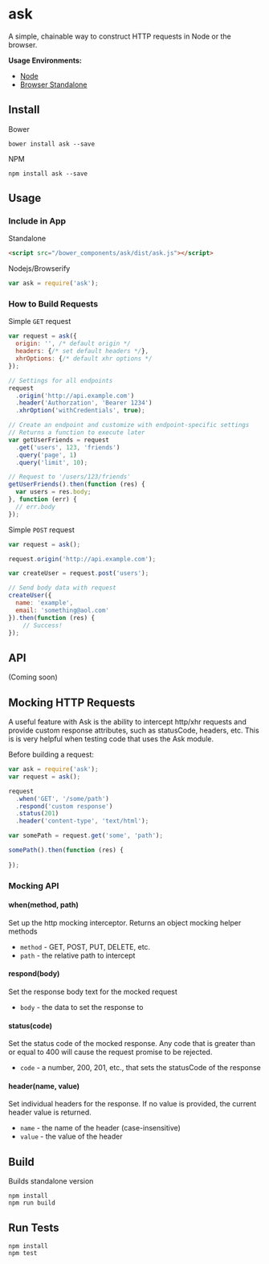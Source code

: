# ask

A simple, chainable way to construct HTTP requests in Node or the browser.

**Usage Environments:**

* [Node]()
* [Browser Standalone]()

## Install

Bower

```
bower install ask --save
```

NPM

```
npm install ask --save
```

## Usage

### Include in App

Standalone

```html
<script src="/bower_components/ask/dist/ask.js"></script>
```

Nodejs/Browserify

```js
var ask = require('ask');
```

### How to Build Requests

Simple `GET` request

```js
var request = ask({
  origin: '', /* default origin */
  headers: {/* set default headers */},
  xhrOptions: {/* default xhr options */
});

// Settings for all endpoints
request
  .origin('http://api.example.com')
  .header('Authorzation', 'Bearer 1234')
  .xhrOption('withCredentials', true);

// Create an endpoint and customize with endpoint-specific settings
// Returns a function to execute later
var getUserFriends = request
  .get('users', 123, 'friends')
  .query('page', 1)
  .query('limit', 10);

// Request to '/users/123/friends'
getUserFriends().then(function (res) {
  var users = res.body;
}, function (err) {
  // err.body
});
```

Simple `POST` request

```js
var request = ask();

request.origin('http://api.example.com');

var createUser = request.post('users');

// Send body data with request
createUser({
  name: 'example',
  email: 'something@aol.com'
}).then(function (res) {
	// Success!
});

```

## API

(Coming soon)

## Mocking HTTP Requests

A useful feature with Ask is the ability to intercept http/xhr requests and provide custom response attributes, such as statusCode, headers, etc. This is is very helpful when testing code that uses the Ask module.

Before building a request:

```js
var ask = require('ask');
var request = ask();

request
  .when('GET', '/some/path')
  .respond('custom response')
  .status(201)
  .header('content-type', 'text/html');

var somePath = request.get('some', 'path');

somePath().then(function (res) {
	
});
```

### Mocking API

#### when(method, path)

Set up the http mocking interceptor. Returns an object mocking helper methods

* `method` - GET, POST, PUT, DELETE, etc.
* `path` - the relative path to intercept

#### respond(body)

Set the response body text for the mocked request

* `body` - the data to set the response to

#### status(code)

Set the status code of the mocked response. Any code that is greater than or equal to 400 will cause the request promise to be rejected.

* `code` - a number, 200, 201, etc., that sets the statusCode of the response

#### header(name, value)

Set individual headers for the response. If no value is provided, the current header value is returned.

* `name` - the name of the header (case-insensitive)
* `value` - the value of the header

## Build

Builds standalone version

```
npm install
npm run build
```

## Run Tests

```
npm install
npm test
```